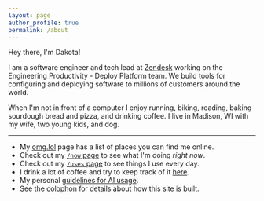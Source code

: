 ```yaml
---
layout: page
author_profile: true
permalink: /about
---
```


Hey there, I'm Dakota!

I am a software engineer and tech lead at [Zendesk](https://www.zendesk.com) working on the Engineering Productivity - Deploy Platform team.
We build tools for configuring and deploying software to millions of customers around the world.

When I'm not in front of a computer I enjoy running, biking, reading, baking sourdough bread and pizza, and drinking coffee.
I live in Madison, WI with my wife, two young kids, and dog.

---

- My [omg.lol](https://dakota.omg.lol/) page has a list of places you can find me online.
- Check out my [`/now` page](now.md) to see what I'm doing _right now_.
- Check out my [`/uses` page](uses.md) to see things I use every day.
- I drink a lot of coffee and try to keep track of it [here](coffee.md).
- My personal [guidelines for AI usage](ai.md).
- See the [colophon](colophon.md) for details about how this site is built.
